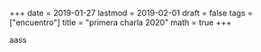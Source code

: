 +++
date      = 2019-01-27
lastmod   = 2019-02-01
draft     = false
tags      = ["encuentro"]
title     = "primera charla 2020"
math      = true
+++


aass
